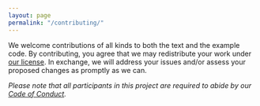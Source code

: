```yaml
---
layout: page
permalink: "/contributing/"
---
```

We welcome contributions of all kinds
to both the text and the example code.
By contributing,
you agree that we may redistribute your work under [our license](../license/).
In exchange,
we will address your issues and/or assess your proposed changes
as promptly as we can.

*Please note that all participants in this project
are required to abide by our [Code of Conduct](../conduct/).*
